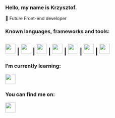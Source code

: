 ### Hello, my name is Krzysztof.
🏢 Future Front-end developer

### Known languages, frameworks and tools:
<img src="https://cdn.worldvectorlogo.com/logos/html-1.svg" width="32" height="32" /> |
<img src="https://upload.wikimedia.org/wikipedia/commons/6/62/CSS3_logo.svg" width="32" height="32"> |
<img src="https://d2eip9sf3oo6c2.cloudfront.net/tags/images/000/001/057/full/scsslogo.png" width="32" height="32"> |
<img src="https://upload.wikimedia.org/wikipedia/commons/9/99/Unofficial_JavaScript_logo_2.svg" width="32" height="32"> |
<img src="https://icon-library.com/images/react-icon/react-icon-29.jpg" width="32" height="32"> |
<img src="https://bedekodzic.pl/wp-content/uploads/2018/03/flat550x550075f.u1.jpg" width="32" height="32"> |
<img src="https://www.vectorlogo.zone/logos/mongodb/mongodb-icon.svg" width="32" height="32">
--------------------------------------------------------------------------------------------------------------------------------------------------------------------
### I’m currently learning:
<img src="https://upload.wikimedia.org/wikipedia/commons/4/4c/Typescript_logo_2020.svg" width="32" height="32" />

### You can find me on:
<a href="https://www.linkedin.com/in/krzysztof-sluzewski-868930225/"><img src="https://cdn-icons-png.flaticon.com/512/174/174857.png" width="32" height="32" /></a>
<!--
**Krzysztof77777/Krzysztof77777** is a ✨ _special_ ✨ repository because its `README.md` (this file) appears on your GitHub profile.

Here are some ideas to get you started:

- 🔭 I’m currently working on ...
- 🌱 I’m currently learning ...
- 👯 I’m looking to collaborate on ...
- 🤔 I’m looking for help with ...
- 💬 Ask me about ...
- 📫 How to reach me: ...
- 😄 Pronouns: ...
- ⚡ Fun fact: ...
-->
